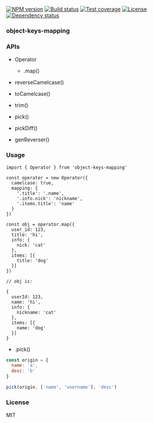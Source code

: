 
[![NPM version][npm-img]][npm-url]
[![Build status][travis-img]][travis-url]
[![Test coverage][codecov-img]][codecov-url]
[![License][license-img]][license-url]
[![Dependency status][david-img]][david-url]

### object-keys-mapping

### APIs

* Operator
  - .map()

* reverseCamelcase()
* toCamelcase()
* trim()
* pick()
* pickDiff()
* genReverser()

### Usage

```
import { Operator } from 'object-keys-mapping'

const operator = new Operator({
  camelcase: true,
  mapping: {
    '.title': '.name',
    '.info.nick': 'nickname',
    '.items.title': 'name'
  }
})

const obj = operator.map({
  user_id: 123,
  title: 'hi',
  info: {
    nick: 'cat'
  },
  items: [{
    title: 'dog'
  }]
})

// obj is:

{
  userId: 123,
  name: 'hi',
  info: {
    nickname: 'cat'
  },
  items: [{
    name: 'dog'
  }]
}
```

* .pick()

```js
const origin = {
  name: 'a',
  desc: 'b'
}

pick(origin, ['name', 'username'], 'desc')
```

### License
MIT

[npm-img]: https://img.shields.io/npm/v/object-keys-mapping.svg?style=flat-square
[npm-url]: https://npmjs.org/package/object-keys-mapping
[travis-img]: https://img.shields.io/travis/onebook/object-keys-mapping.svg?style=flat-square
[travis-url]: https://travis-ci.org/onebook/object-keys-mapping
[codecov-img]: https://img.shields.io/codecov/c/github/onebook/object-keys-mapping.svg?style=flat-square
[codecov-url]: https://codecov.io/github/onebook/object-keys-mapping?branch=master
[license-img]: https://img.shields.io/badge/license-MIT-green.svg?style=flat-square
[license-url]: http://opensource.org/licenses/MIT
[david-img]: https://img.shields.io/david/onebook/object-keys-mapping.svg?style=flat-square
[david-url]: https://david-dm.org/onebook/object-keys-mapping
